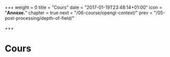 +++
weight = 0
title = "Cours"
date = "2017-01-19T23:48:14+01:00"
icon = "<b>Annexe.</b>"
chapter = true
next = "/06-course/opengl-context/"
prev = "/05-post-processing/depth-of-field/"

+++

# Cours
